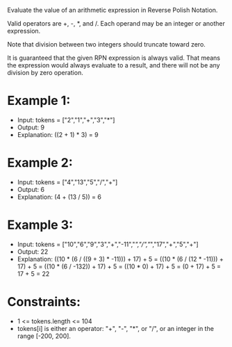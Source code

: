 Evaluate the value of an arithmetic expression in Reverse Polish Notation.

Valid operators are +, -, *, and /. Each operand may be an integer or another expression.

Note that division between two integers should truncate toward zero.

It is guaranteed that the given RPN expression is always valid. That means the expression would always evaluate to a result, and there will not be any division by zero operation.

 

# Example 1:

- Input: tokens = ["2","1","+","3","*"]
- Output: 9
- Explanation: ((2 + 1) * 3) = 9
# Example 2:

- Input: tokens = ["4","13","5","/","+"]
- Output: 6
- Explanation: (4 + (13 / 5)) = 6
# Example 3:

- Input: tokens = ["10","6","9","3","+","-11","*","/","*","17","+","5","+"]
- Output: 22
- Explanation: ((10 * (6 / ((9 + 3) * -11))) + 17) + 5
= ((10 * (6 / (12 * -11))) + 17) + 5
= ((10 * (6 / -132)) + 17) + 5
= ((10 * 0) + 17) + 5
= (0 + 17) + 5
= 17 + 5
= 22
 

# Constraints:

- 1 <= tokens.length <= 104
- tokens[i] is either an operator: "+", "-", "*", or "/", or an integer in the range [-200, 200].